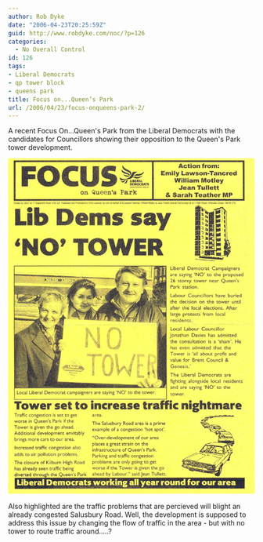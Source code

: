 ```yaml
---
author: Rob Dyke
date: "2006-04-23T20:25:59Z"
guid: http://www.robdyke.com/noc/?p=126
categories:
  - No Overall Control
id: 126
tags:
- Liberal Democrats
- qp tower block
- queens park
title: Focus on...Queen’s Park
url: /2006/04/23/focus-onqueens-park-2/
---
```

A recent Focus On...Queen's Park from the Liberal Democrats with the candidates for Councillors showing their opposition to the Queen's Park tower development.

<a rel="attachment" title="Lib Dems Focus on Queen's Park" href="http://www.robdyke.com/bec/?attachment_id=98"><img alt="Lib Dems Focus on Queen's Park" src="/pubfiles/2006/04/libdems_qp_focus_mar06.jpg" /></a>

Also highlighted are the traffic problems that are percieved will blight an already congested Salusbury Road. Well, the development is supposed to address this issue by changing the flow of traffic in the area - but with no tower to route traffic around.....?